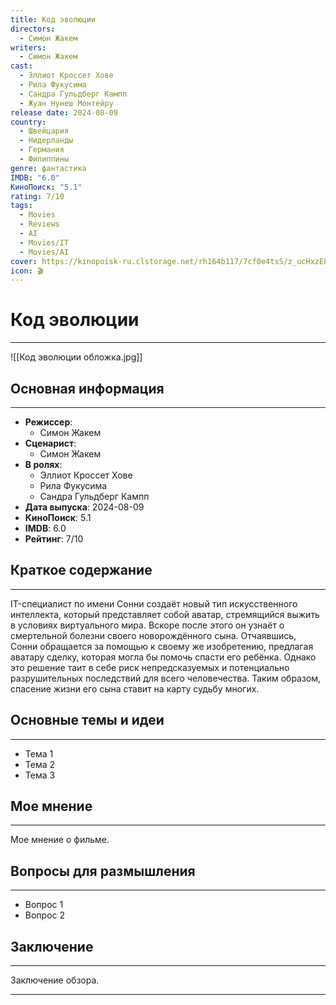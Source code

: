 ```yaml
---
title: Код эволюции
directors:
  - Симон Жакем
writers:
  - Симон Жакем
cast:
  - Эллиот Кроссет Хове
  - Рила Фукусима
  - Сандра Гульдберг Кампп
  - Жуан Нунеш Монтейру
release date: 2024-08-09
country:
  - Швейцария
  - Нидерланды
  - Германия
  - Филиппины
genre: фантастика
IMDB: "6.0"
КиноПоиск: "5.1"
rating: 7/10
tags:
  - Movies
  - Reviews
  - AI
  - Movies/IT
  - Movies/AI
cover: https://kinopoisk-ru.clstorage.net/rh164b117/7cf0e4tsS/z_ucHxzE8ue1idk9XAvAMCR_2LQm3XHtwXS1t8y7S8MYTpMsimADiYVEpt8cQPq3e-HSg8wVCxgz-NVSKzfqPs-rgRpIheqGwNGBOHVOuEFhS6BwzgjJeSmZSS8ATs7aEV76Tf8dAoG8IauzZUnrLueFj9flTb8AajRkr-cHUibHg7hj_ED3N0VFMKVc56yUIH4kCHY4CTl1YRmDMA7CluknEv0bkX5JQNF70j1hc24OARMXYdU3OG4kYFPf5-72a0fIJ4zAg_PZ8RBd4DdAwIyaQLQCnEWt5QWd64xu1m7Fw2q5w31WxTTFS5I5lZdKtjXLHy2dl0ByjETXO7uien9jDBdAQAtnHd0sbXjnXGQAmogABrh5VY0JwbeE9n4SGUMaiQf5_hHooWP2OS2jdro572PBWR8MiizAHxcLRnr_85xHFJTvyxWNSKGQ1_wMpCZcWIJM5TFFCTVDsG5KDunDnlmfgRopWFljVkmd-1om7RvTjdFX0CJ44FdP77bqI39Ia0yYa3tZSZy1qBPcdFhKxACaEKllsa3V18QKas5xp1Jp53n25eBNI9o1nQOKjhmLQ4GdWxyODDADazvO-qN3kKvw2NcPSQlwXaQHPEhkiqzsBiytUZ21pVO89iomja9WSf-x5okcQVdeaUnvQj6do8stZd9QogQcRzMrenJ360hTKFgfm0k92D2Ia8wAPLLcwD7MxS0RAR0b9I7ilhE__ulT5TZ93N3bUlWxrzYiIVPLeU23aLrk8I_v7zp-ewOEh7yAH585NYBtDMekSJA66Oz6FK2VDSmNE4iqxjbBG-Z1Y-kOzaQlp3qNhWtWzjlbt4F1j6jqGEw7txPy6m9nsAOU6N8bTVmwxezbRBxUItTAUggF_XVNQR_4MuZiXRNKAXMJ_uVMrWt6za0v2qoVV5PB7RuMluRkL9-vcnZbu7QbgEhnt-kpQGEMR_yc6NKk3IJcVUXNIaGTXMb60qUjXnXfuRYFKMXbdhVJk14WnYfnAU3XyBZsvPvfa14Ol7cMU3ykh0fRLYQtgINUxCjGVMiWvAGp-b1J49QiOhLxQ07FS7kunSSxX5p5kRPOKkmvE5URO9AyhPCrF682AqufEFc86Ge3yZUouWSXvOBQtiDIEgSRQelhJR98tq4iyY9yrc99Zs3kvUdG8c2jFl4ZT_ORZeM8CnhIt0OfSkqHN0B7ECCza52xPEl0O0z47N5Y6P5IhakZmZm_3FoWLqkTFkVD6TJdhCHbNmU1NzY6LYfzhTnDbEbYlNPLHzLK40ccZwTUbwcdvQBFCDug6BiG6Eg6aHn1mY2VT4QOppZ134ItR50qIZwJq4bFtfOGihHTcx3lj7x-WMgDO8NuSvczsK9QtP_HuXlUmayf9HQUkrDErgAR1ZVlQQMMcr5aeZeCbeuReklIoasu-YmX3j5R7w_JEU9QiuwEyxtzjvqH_4T7rLh3O-lBPDGUk_wQHNLYUBakqVnpoak3xNr67qXXJvnPuaZx1J3zGuE1C2YKOQdP0eGPzH4EwDtfs8KOx-t8a9xse0_ZCayV6CekeGxO_JT2SFWtFTndo4yu_gp1S3ptR8H6eYwlW4JF3XvqCsl_m42BH2ACqLhbFzvKepM_zAusmHuXMc2ARdy7tLxYuiBM5mR5LZG1QW8EYtbiXZfaUVOpEo2E5UfO9RX_2hZt99f9Cb-c5vjUuz-vQipPdxCD_DR3PymBMEEIsyzI6FZ0MKqIdZXRASmXFC6iPv0_flHnYYadZAmD1gHRN8bemdeDZc0bxL4Y-Ne_l3K2l-_UnzDQI__JrTRFnLtUYCTKCGRy3JXRYcWZy1Q-bgJpP55Bz2kaHai166JlYdfuejnTZ9VRZ0AWNBwD85s6tk9zwEvYTDfDXaHA5TRvMOgcsrQ0nljdRRWVCdNETs4mHWvGIcNhihVcXW8qjUWbAqbZhzfNzWtU-jRIh3NjVp77MwjTcJzr00X5qNHQv-iwdJbIACIg_cGdsSVr9GauYpFrVr1v5WadRCWndvUVG5rKAZe7nf0brE5cfHPLq2Jmk_ME_1woNx9RnSDRDJcsfFjSBFAGTPGlMeFNWwQi6sZBC_7lbyFybbTdU74ZPZ_iRlUv0w39z9yCFIQrv2v2Tht_xCvEFHe_QbE8mfBnZEg8vvxQGkiZMcG5ZVNcSjq6JePGcftB4pG4wU8u9SUPhqbRw0dh7cO8gnDE36tH2mb3p6DXOAi7B2n9xD2sA-SM7H4sPHY0QanJKTVfeKaeWoXXRml_CYZ1DMFHDlVdm34yRSPD7VVLWG4QbHuX61Lqo7-QeyA48weFPSRRpKPUlOCStBBmMOnhDfk1wzjuqr4RW9qB7w0KGZSlt9L9wbNWVlXXg81hp0AO9Ex3a5sOYp8H8H-AVJ9zhU1MvaSTIBAUSlDEtmzlTdGxLWs0Ama2-Ydy0d8F6hEQQY--8aVXSiJtC5th9U8EChTMU7cL4uLfmzTj0OTzA2XVQBmAh1Q0OPp8zI6w0f0ZEaEv2A6uRkHP0nmTGZodjClbFk1Fn14iYQeXpZkPAG6oMMffK1LqL3NY0xSIt-cpDUSdnF_ovHzKTEQCTJlJDYFhT7zONi51Hw5Bw70iqdBFt7oF3RtGppVfbyGFR7RGmOi_P5dudmsv1MtIiG_nWSVQXTQ7qAyUNkQYrjjhMe05tYeQTqaWiSdesXu9AmUUEfsSbWl7Yrrhf4-BzTPMwiB4P9s3cpr_i8D7rDQfC9FBdJV83_SwnA4EBPJkCbW9-T2vFKLuJq2f_vFvue55qI3PJkVBJ9ZyvZ9DmbXjtKKIlIu357qKV4uAe7i03-O9wYhVqLNUJFA2WEh2ZKVBGa0dX9C62qJlD8pRXx0i_dg5D_Z1xStiMr1D_039H7waqJQHmzv-lpu3yB8koBtjCZUYyZRb9GgEmqQohkRFPU01qcuwZqqa_ZOicRct3n3kCUNSZZGvZoIR73eZwUuYOvCE
icon: 🎬
---
```


# Код эволюции
---

![[Код эволюции обложка.jpg]]
## Основная информация
---

- **Режиссер**:
  - Симон Жакем
- **Сценарист**:
  - Симон Жакем
- **В ролях**:
  - Эллиот Кроссет Хове
  - Рила Фукусима
  - Сандра Гульдберг Кампп
- **Дата выпуска**: 2024-08-09
- **КиноПоиск**: 5.1
- **IMDB**: 6.0
- **Рейтинг**: 7/10


## Краткое содержание
---

IT-специалист по имени Сонни создаёт новый тип искусственного интеллекта, который представляет собой аватар, стремящийся выжить в условиях виртуального мира. Вскоре после этого он узнаёт о смертельной болезни своего новорождённого сына. Отчаявшись, Сонни обращается за помощью к своему же изобретению, предлагая аватару сделку, которая могла бы помочь спасти его ребёнка. Однако это решение таит в себе риск непредсказуемых и потенциально разрушительных последствий для всего человечества. Таким образом, спасение жизни его сына ставит на карту судьбу многих.


## Основные темы и идеи
---

- Тема 1
- Тема 2
- Тема 3


## Мое мнение
---

Мое мнение о фильме.


## Вопросы для размышления
---

- Вопрос 1
- Вопрос 2


## Заключение
---

Заключение обзора.

---